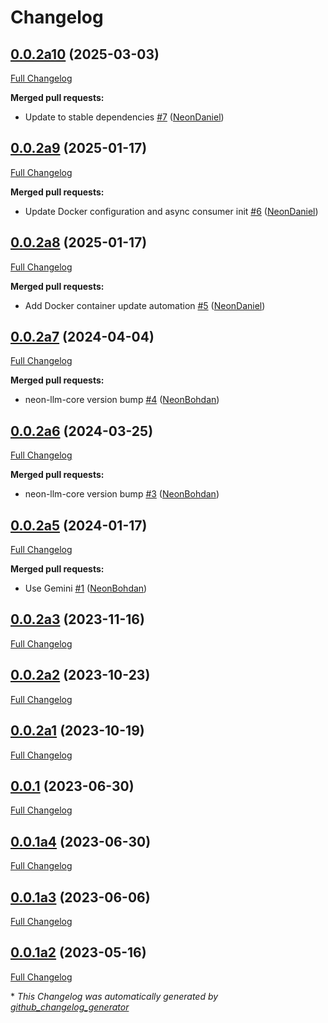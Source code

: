 # Changelog

## [0.0.2a10](https://github.com/NeonGeckoCom/neon-llm-gemini/tree/0.0.2a10) (2025-03-03)

[Full Changelog](https://github.com/NeonGeckoCom/neon-llm-gemini/compare/0.0.2a9...0.0.2a10)

**Merged pull requests:**

- Update to stable dependencies [\#7](https://github.com/NeonGeckoCom/neon-llm-gemini/pull/7) ([NeonDaniel](https://github.com/NeonDaniel))

## [0.0.2a9](https://github.com/NeonGeckoCom/neon-llm-gemini/tree/0.0.2a9) (2025-01-17)

[Full Changelog](https://github.com/NeonGeckoCom/neon-llm-gemini/compare/0.0.2a8...0.0.2a9)

**Merged pull requests:**

- Update Docker configuration and async consumer init [\#6](https://github.com/NeonGeckoCom/neon-llm-gemini/pull/6) ([NeonDaniel](https://github.com/NeonDaniel))

## [0.0.2a8](https://github.com/NeonGeckoCom/neon-llm-gemini/tree/0.0.2a8) (2025-01-17)

[Full Changelog](https://github.com/NeonGeckoCom/neon-llm-gemini/compare/0.0.2a7...0.0.2a8)

**Merged pull requests:**

- Add Docker container update automation [\#5](https://github.com/NeonGeckoCom/neon-llm-gemini/pull/5) ([NeonDaniel](https://github.com/NeonDaniel))

## [0.0.2a7](https://github.com/NeonGeckoCom/neon-llm-gemini/tree/0.0.2a7) (2024-04-04)

[Full Changelog](https://github.com/NeonGeckoCom/neon-llm-gemini/compare/0.0.2a6...0.0.2a7)

**Merged pull requests:**

- neon-llm-core version bump [\#4](https://github.com/NeonGeckoCom/neon-llm-gemini/pull/4) ([NeonBohdan](https://github.com/NeonBohdan))

## [0.0.2a6](https://github.com/NeonGeckoCom/neon-llm-gemini/tree/0.0.2a6) (2024-03-25)

[Full Changelog](https://github.com/NeonGeckoCom/neon-llm-gemini/compare/0.0.2a5...0.0.2a6)

**Merged pull requests:**

- neon-llm-core version bump [\#3](https://github.com/NeonGeckoCom/neon-llm-gemini/pull/3) ([NeonBohdan](https://github.com/NeonBohdan))

## [0.0.2a5](https://github.com/NeonGeckoCom/neon-llm-gemini/tree/0.0.2a5) (2024-01-17)

[Full Changelog](https://github.com/NeonGeckoCom/neon-llm-gemini/compare/0.0.2a3...0.0.2a5)

**Merged pull requests:**

- Use Gemini [\#1](https://github.com/NeonGeckoCom/neon-llm-gemini/pull/1) ([NeonBohdan](https://github.com/NeonBohdan))

## [0.0.2a3](https://github.com/NeonGeckoCom/neon-llm-gemini/tree/0.0.2a3) (2023-11-16)

[Full Changelog](https://github.com/NeonGeckoCom/neon-llm-gemini/compare/0.0.2a2...0.0.2a3)

## [0.0.2a2](https://github.com/NeonGeckoCom/neon-llm-gemini/tree/0.0.2a2) (2023-10-23)

[Full Changelog](https://github.com/NeonGeckoCom/neon-llm-gemini/compare/0.0.2a1...0.0.2a2)

## [0.0.2a1](https://github.com/NeonGeckoCom/neon-llm-gemini/tree/0.0.2a1) (2023-10-19)

[Full Changelog](https://github.com/NeonGeckoCom/neon-llm-gemini/compare/0.0.1...0.0.2a1)

## [0.0.1](https://github.com/NeonGeckoCom/neon-llm-gemini/tree/0.0.1) (2023-06-30)

[Full Changelog](https://github.com/NeonGeckoCom/neon-llm-gemini/compare/0.0.1a4...0.0.1)

## [0.0.1a4](https://github.com/NeonGeckoCom/neon-llm-gemini/tree/0.0.1a4) (2023-06-30)

[Full Changelog](https://github.com/NeonGeckoCom/neon-llm-gemini/compare/0.0.1a3...0.0.1a4)

## [0.0.1a3](https://github.com/NeonGeckoCom/neon-llm-gemini/tree/0.0.1a3) (2023-06-06)

[Full Changelog](https://github.com/NeonGeckoCom/neon-llm-gemini/compare/0.0.1a2...0.0.1a3)

## [0.0.1a2](https://github.com/NeonGeckoCom/neon-llm-gemini/tree/0.0.1a2) (2023-05-16)

[Full Changelog](https://github.com/NeonGeckoCom/neon-llm-gemini/compare/babd77e0f173fbe3681927677602c72c58774ff0...0.0.1a2)



\* *This Changelog was automatically generated by [github_changelog_generator](https://github.com/github-changelog-generator/github-changelog-generator)*
